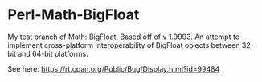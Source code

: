 Perl-Math-BigFloat
==================

My test branch of Math::BigFloat.  Based off of v 1.9993.  An attempt to implement cross-platform
interoperability of BigFloat objects between 32-bit and 64-bit platforms.

See here: https://rt.cpan.org/Public/Bug/Display.html?id=99484
